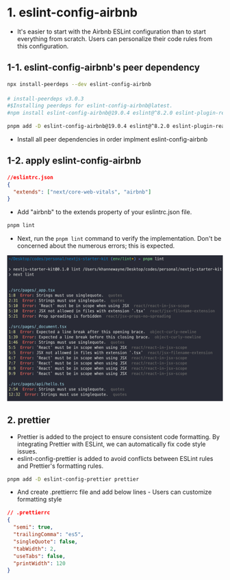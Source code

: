 # 1. eslint-config-airbnb

- It's easier to start with the Airbnb ESLint configuration than to start everything from scratch. Users can personalize their code rules from this configuration.

## 1-1. eslint-config-airbnb's peer dependency

```bash
npx install-peerdeps --dev eslint-config-airbnb

# install-peerdeps v3.0.3
#$Installing peerdeps for eslint-config-airbnb@latest.
#npm install eslint-config-airbnb@19.0.4 eslint@^8.2.0 eslint-plugin-react@^7.28.0 eslint-plugin-import@^2.25.3 eslint-plugin-jsx-a11y@^6.5.1 eslint-plugin-react-hooks@^4.3.0 --save-dev
```

```bash
pnpm add -D eslint-config-airbnb@19.0.4 eslint@^8.2.0 eslint-plugin-react@^7.28.0 eslint-plugin-import@^2.25.3 eslint-plugin-jsx-a11y@^6.5.1 eslint-plugin-react-hooks@^4.3.0
```

- Install all peer dependencies in order implment eslint-config-airbnb

## 1-2. apply eslint-config-airbnb

```json
//eslintrc.json
{
  "extends": ["next/core-web-vitals", "airbnb"]
}
```

- Add "airbnb" to the extends property of your eslintrc.json file.

```bash
pnpm lint
```

- Next, run the `pnpm lint` command to verify the implementation. Don't be concerned about the numerous errors; this is expected.

![alt text](<images/lint/1. numerous errors.png>)

## 2. prettier

- Prettier is added to the project to ensure consistent code formatting. By integrating Prettier with ESLint, we can automatically fix code style issues.
- eslint-config-prettier is added to avoid conflicts between ESLint rules and Prettier's formatting rules.

```bash
pnpm add -D eslint-config-prettier prettier
```

- And create .prettierrc file and add below lines - Users can customize formatting style

```json
// .prettierrc
{
  "semi": true,
  "trailingComma": "es5",
  "singleQuote": false,
  "tabWidth": 2,
  "useTabs": false,
  "printWidth": 120
}
```
